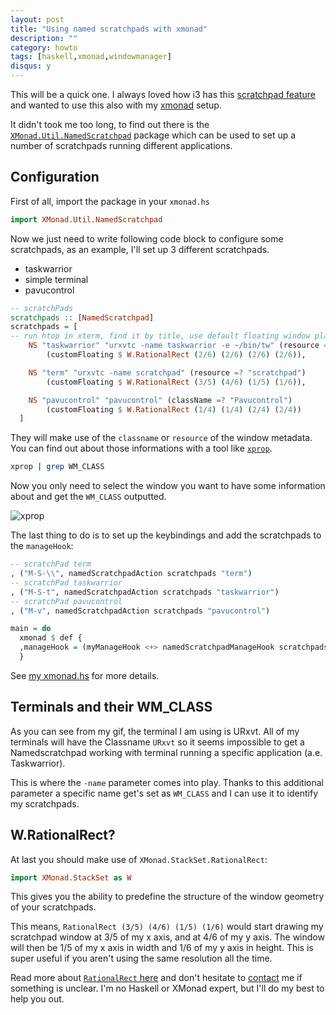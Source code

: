 ```yaml
---
layout: post
title: "Using named scratchpads with xmonad"
description: ""
category: howto
tags: [haskell,xmonad,windowmanager]
disqus: y
---
```


This will be a quick one. I always loved how i3 has this [scratchpad feature](https://i3wm.org/docs/userguide.html#_scratchpad) and wanted to use this also with my [xmonad](https://xmonad.org) setup.

It didn't took me too long, to find out there is the [`XMonad.Util.NamedScratchpad`](https://hackage.haskell.org/package/xmonad-contrib-0.13/docs/XMonad-Util-NamedScratchpad.html) package which can be used to set up a number of scratchpads running different applications.

## Configuration

First of all, import the package in your `xmonad.hs`

```haskell
import XMonad.Util.NamedScratchpad
```

Now we just need to write following code block to configure some scratchpads, as an example, I'll set up 3 different scratchpads.

* taskwarrior
* simple terminal
* pavucontrol

```haskell
-- scratchPads
scratchpads :: [NamedScratchpad]
scratchpads = [
-- run htop in xterm, find it by title, use default floating window placement
    NS "taskwarrior" "urxvtc -name taskwarrior -e ~/bin/tw" (resource =? "taskwarrior")
        (customFloating $ W.RationalRect (2/6) (2/6) (2/6) (2/6)),

    NS "term" "urxvtc -name scratchpad" (resource =? "scratchpad")
        (customFloating $ W.RationalRect (3/5) (4/6) (1/5) (1/6)),

    NS "pavucontrol" "pavucontrol" (className =? "Pavucontrol")
        (customFloating $ W.RationalRect (1/4) (1/4) (2/4) (2/4))
  ]

```

They will make use of the `classname` or `resource` of the window metadata. You can find out about those informations with a tool like [`xprop`](https://linux.die.net/man/1/xprop).

```bash
xprop | grep WM_CLASS
```

Now you only need to select the window you want to have some information about and get the `WM_CLASS` outputted.

![xprop](/img/p/20200502_1.gif)

The last thing to do is to set up the keybindings and add the scratchpads to the `manageHook`:

```haskell
-- scratchPad term
, ("M-S-\\", namedScratchpadAction scratchpads "term")
-- scratchPad taskwarrior
, ("M-S-t", namedScratchpadAction scratchpads "taskwarrior")
-- scratchPad pavucontrol
, ("M-v", namedScratchpadAction scratchpads "pavucontrol")
```

```haskell
main = do
  xmonad $ def {
  ,manageHook = (myManageHook <+> namedScratchpadManageHook scratchpads
  }
```

See [my xmonad.hs](https://github.com/eyenx/dotfiles/blob/master/.xmonad/xmonad.hs) for more details.



## Terminals and their WM_CLASS

As you can see from my gif, the terminal I am using is URxvt. All of my terminals will have the Classname `URxvt` so it seems impossible to get a Namedscratchpad working with terminal running a specific application (a.e. Taskwarrior).

This is where the `-name` parameter comes into play. Thanks to this additional parameter a specific name get's set as `WM_CLASS` and I can use it to identify my scratchpads.

## W.RationalRect?

At last you should make use of `XMonad.StackSet.RationalRect`:

```haskell
import XMonad.StackSet as W
```

This gives you the ability to predefine the structure of the window geometry of your scratchpads.

This means, `RationalRect (3/5) (4/6) (1/5) (1/6)` would start drawing my scratchpad window at 3/5 of my x axis, and at 4/6 of my y axis. The window will then be 1/5 of my x axis in width and 1/6 of my y axis in height. This is super useful if you aren't using the same resolution all the time.

Read more about [`RationalRect` here](https://hackage.haskell.org/package/xmonad-0.15/docs/XMonad-StackSet.html#t:RationalRect) and don't hesitate to [contact](https://eyenx.ch/about) me if something is unclear. I'm no Haskell or XMonad expert, but I'll do my best to help you out.
